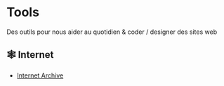 # Tools
Des outils pour nous aider au quotidien & coder / designer des sites web

## 🕸️ Internet
- [Internet Archive](https://web.archive.org/)
